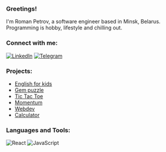 ### Greetings!

I'm Roman Petrov, a software engineer based in Minsk, Belarus.   
Programming is hobby, lifestyle and chilling out.

### Connect with me:

[![LinkedIn](https://img.shields.io/badge/linkedin-%230077B5.svg?style=for-the-badge&logo=linkedin&logoColor=white)](https://www.linkedin.com/in/roman-petrov-99a7262a5)
[![Telegram](https://img.shields.io/badge/Telegram-2CA5E0?style=for-the-badge&logo=telegram&logoColor=white)](https://t.me/LifeIsGoodYouKnowWhatIMeanRight)

### Projects:
- [English for kids](https://ropegxdamn.github.io/english-for-kids/)
- [Gem puzzle](https://ropegxdamn.github.io/gem-puzzle/)
- [Tic Tac Toe](https://ropegxdamn.github.io/tic-tac-toe/)
- [Momentum](https://ropegxdamn.github.io/momentum/)
- [Webdev](https://ropegxdamn.github.io/web-dev/)
- [Calculator](https://ropegxdamn.github.io/calculator/)

### Languages and Tools:
![React](https://img.shields.io/badge/angular-%23DD0031.svg?style=for-the-badge&logo=angular&logoColor=white)
![JavaScript](https://img.shields.io/badge/typescript-%23007ACC.svg?style=for-the-badge&logo=typescript&logoColor=white)
